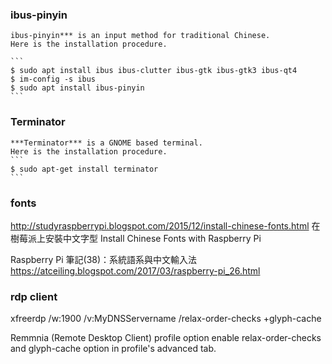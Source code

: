 ### ibus-pinyin
    ibus-pinyin*** is an input method for traditional Chinese.
    Here is the installation procedure.

    ```
    $ sudo apt install ibus ibus-clutter ibus-gtk ibus-gtk3 ibus-qt4
    $ im-config -s ibus
    $ sudo apt install ibus-pinyin
    ```

### Terminator
    ***Terminator*** is a GNOME based terminal.
    Here is the installation procedure.
    ```
    $ sudo apt-get install terminator
    ```

### fonts
http://studyraspberrypi.blogspot.com/2015/12/install-chinese-fonts.html
在樹莓派上安裝中文字型 Install Chinese Fonts with Raspberry Pi

Raspberry Pi 筆記(38)：系統語系與中文輸入法
https://atceiling.blogspot.com/2017/03/raspberry-pi_26.html

### rdp client

xfreerdp /w:1900 /v:MyDNSServername /relax-order-checks +glyph-cache

Remmnia (Remote Desktop Client) profile option
enable relax-order-checks and glyph-cache option in profile's advanced tab.


